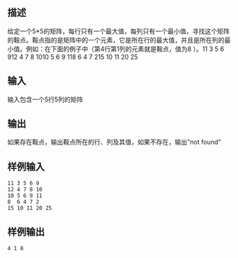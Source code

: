 ## 描述


给定一个5*5的矩阵，每行只有一个最大值，每列只有一个最小值，寻找这个矩阵的鞍点。鞍点指的是矩阵中的一个元素，它是所在行的最大值，并且是所在列的最小值。例如：在下面的例子中（第4行第1列的元素就是鞍点，值为8 ）。11 3 5 6 912 4 7 8 1010 5 6 9 118  6 4 7 215 10 11 20 25

## 输入


输入包含一个5行5列的矩阵

## 输出


如果存在鞍点，输出鞍点所在的行、列及其值，如果不存在，输出"not found"

## 样例输入


```
11 3 5 6 9
12 4 7 8 10
10 5 6 9 11
8  6 4 7 2
15 10 11 20 25
```


## 样例输出


```
4 1 8
```


